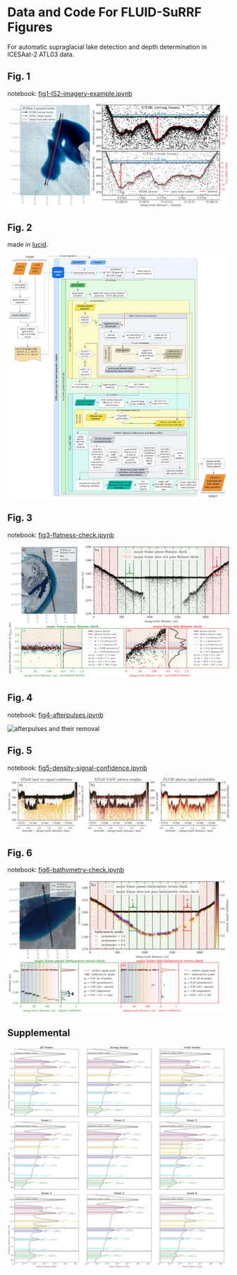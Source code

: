 # Data and Code For FLUID-SuRRF Figures
For automatic supraglacial lake detection and depth determination in ICESAat-2 ATL03 data. 

## Fig. 1
notebook: [fig1-IS2-imagery-example.ipynb](fig01-ICESat2-imagery-example/fig1-IS2-imagery-example.ipynb)

![example of icesat-2 supraglacial bathymetry data](figures/fig01-example_plot_both_beams.jpg)

## Fig. 2
made in [lucid](https://lucid.app/lucidchart/f86a9d24-7c33-4b07-829b-20f1b310e198/edit?viewport_loc=-4446%2C-360%2C6086%2C2602%2C0_0&invitationId=inv_ba6f5e48-edd5-4af5-a737-e423cf8edf99).

![method flowchart](figures/fig02-flowchart.jpeg)

## Fig. 3
notebook: [fig3-flatness-check.ipynb](fig03-flatness-check/fig3-flatness-check.ipynb)

![flatness check](figures/fig03-flatness_check_imagery.jpg)

## Fig. 4
notebook: [fig4-afterpulses.ipynb](fig04-afterpulses/fig4-afterpulses.ipynb)

![afterpulses and their removal](figures/fig04-afterpulses.jpg)

## Fig. 5
notebook: [fig5-density-signal-confidence.ipynb](fig05-density-signal-confidence/fig5-density-signal-confidence.ipynb)

![photon signal confidence estimates](figures/fig05-density_comparison.jpg)

## Fig. 6
notebook: [fig6-bathymetry-check.ipynb](fig06-bathymetry-check/fig6-bathymetry-check.ipynb)

![bathymetry check](figures/fig06-bathymetry_check.jpg)

## Supplemental
![saturated pulse counts by beam](figures/supplemental-afterpulses-beams.jpg)
